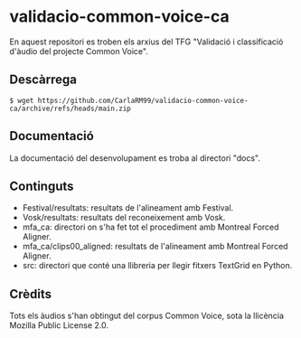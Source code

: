 # validacio-common-voice-ca
En aquest repositori es troben els arxius del TFG "Validació i classificació d'àudio del projecte Common Voice".

## Descàrrega
```
$ wget https://github.com/CarlaRM99/validacio-common-voice-ca/archive/refs/heads/main.zip
```

## Documentació
La documentació del desenvolupament es troba al directori "docs".

## Continguts
* Festival/resultats: resultats de l'alineament amb Festival.
* Vosk/resultats: resultats del reconeixement amb Vosk.
* mfa_ca: directori on s'ha fet tot el procediment amb Montreal Forced Aligner.
* mfa_ca/clips00_aligned: resultats de l'alineament amb Montreal Forced Aligner.
* src: directori que conté una llibreria per llegir fitxers TextGrid en Python.

## Crèdits
Tots els àudios s'han obtingut del corpus Common Voice, sota la llicència Mozilla Public License 2.0.

